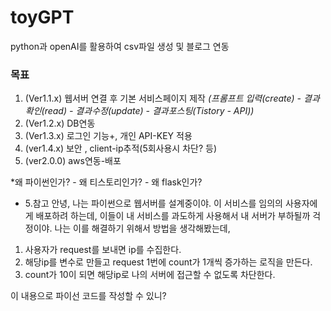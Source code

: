 # toyGPT
python과 openAI를 활용하여 csv파일 생성 및 블로그 연동

### 목표
1. (Ver1.1.x) 웹서버 연결 후 기본 서비스페이지 제작 *(프롬프트 입력(create) - 결과확인(read) - 결과수정(update) - 결과포스팅(Tistory - API))*
2. (Ver1.2.x) DB연동
3. (Ver1.3.x) 로그인 기능+, 개인 API-KEY 적용
4. (ver1.4.x) 보안 , client-ip추적(5회사용시 차단? 등)
5. (ver2.0.0) aws연동-배포


*왜 파이썬인가?  -  왜 티스토리인가?  -  왜 flask인가?

* 5.참고
안녕, 나는 파이썬으로 웹서버를 설계중이야.
이 서비스를 임의의 사용자에게 배포하려 하는데, 이들이 내 서비스를 과도하게 사용해서 내 서버가 부하될까 걱정이야. 나는 이를 해결하기 위해서 방법을 생각해봤는데,
1. 사용자가 request를 보내면 ip를 수집한다.
2. 해당ip를 변수로 만들고 request 1번에 count가 1개씩 증가하는 로직을 만든다.
3. count가 10이 되면 해당ip로 나의 서버에 접근할 수 없도록 차단한다.

이 내용으로 파이선 코드를 작성할 수 있니?